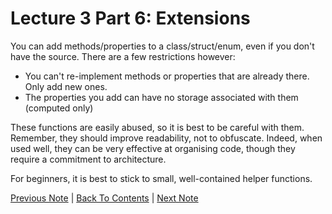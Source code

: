 # Lecture 3 Part 6: Extensions

You can add methods/properties to a class/struct/enum, even if you don't have the source.
There are a few restrictions however:
* You can't re-implement methods or properties that are already there. Only add new ones.
* The properties you add can have no storage associated with them (computed only)

These functions are easily abused, so it is best to be careful with them. Remember, they should improve readability, not to obfuscate. Indeed, when used well, they can be very effective at organising code, though they require a commitment to architecture.

For beginners, it is best to stick to small, well-contained helper functions.

[Previous Note](../Lecture%203%20-%20The%20Swift%20Programming%20Language/Part%205%20-%20Access%20Control.md) | [Back To Contents](https://github.com/eldaroid/CS193P-Stanford-iOS-lectures) |  [Next Note](../Lecture%203%20-%20The%20Swift%20Programming%20Language/Part%207%20-%20Enumerations.md)
